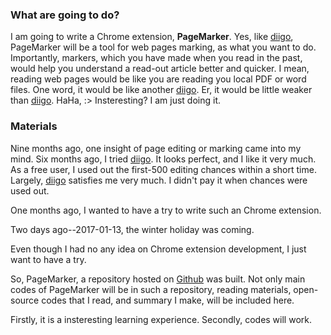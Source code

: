 ### What are going to do?
I am going to write a Chrome extension, __PageMarker__.
Yes, like [diigo](www.diigo.com), PageMarker will be a tool for web pages marking, as what you want to do. 
Importantly, markers, which you have made when you read in the past, would help you understand a read-out article better and quicker.
I mean, reading web pages would be like you are reading you local PDF or word files. 
One word, it would be like another [diigo](www.diigo.com). 
Er, it would be little weaker than [diigo](www.diigo.com).
HaHa, :> 
Insteresting? I am just doing it.

### Materials
Nine months ago, one insight of page editing or marking came into my mind.
Six months ago, I tried [diigo](www.diigo.com). It looks perfect, and I like it very much. As a free user, I used out the first-500 editing chances within a short time. Largely, [diigo](www.diigo.com) satisfies me very much.
I didn't pay it when chances were used out.

One months ago, I wanted to have a try to write such an Chrome extension.

Two days ago--2017-01-13,  the winter holiday was coming.

Even though I had no any idea on Chrome extension development, I just want to have a try.

So, PageMarker, a repository hosted on [Github](www.github.com:cnzero/PageMarker) was built.
Not only main codes of PageMarker will be in such a repository, reading materials, open-source codes that I read, and summary I make, will be included here.

Firstly, it is a insteresting learning experience.
Secondly, codes will work.
